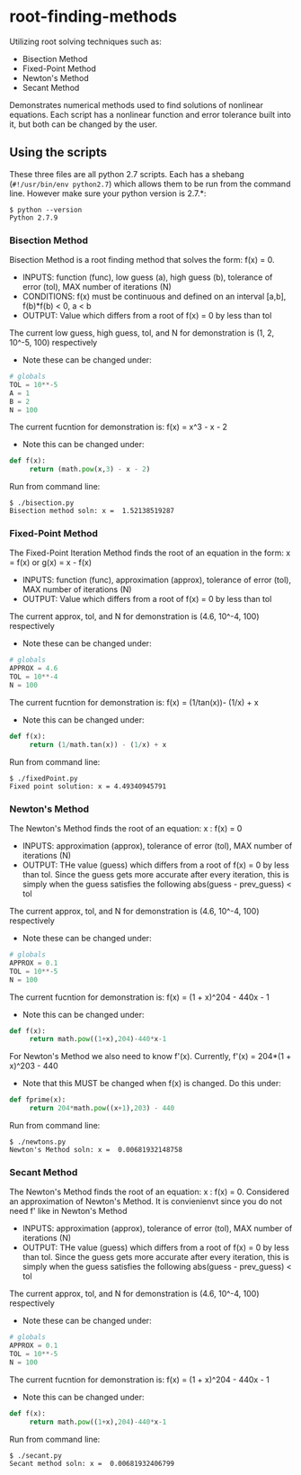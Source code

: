 # root-finding-methods
Utilizing root solving techniques such as:
* Bisection Method
* Fixed-Point Method
* Newton's Method
* Secant Method

Demonstrates numerical methods used to find solutions of nonlinear equations. Each script has a nonlinear function and error tolerance built into it, but both can be changed by the user. 

## Using the scripts

These three files are all python 2.7 scripts. Each has a shebang (```#!/usr/bin/env python2.7```) which allows them to be run from the command line. However make sure your python version is 2.7.*:
```
$ python --version
Python 2.7.9
```

### Bisection Method
Bisection Method is a root finding method that solves the form: f(x) = 0. 
* INPUTS: function (func), low guess (a), high guess (b), tolerance of error (tol), MAX number of iterations (N)
* CONDITIONS: f(x) must be continuous and defined on an interval [a,b], f(b)*f(b) < 0,
              a < b
* OUTPUT: Value which differs from a root of f(x) = 0 by less than tol

The current low guess, high guess, tol, and N for demonstration is (1, 2, 10^-5, 100) respectively
* Note these can be changed under:
```python
# globals
TOL = 10**-5
A = 1
B = 2
N = 100
```

The current fucntion for demonstration is: f(x) = x^3 - x - 2
* Note this can be changed under:
```python
def f(x):
     return (math.pow(x,3) - x - 2)
```

Run from command line:
```
$ ./bisection.py
Bisection method soln: x =  1.52138519287
```

### Fixed-Point Method
The Fixed-Point Iteration Method finds the root of an equation in the form: x = f(x) or g(x) = x - f(x)
* INPUTS: function (func), approximation (approx), tolerance of error (tol), MAX number of iterations (N)
* OUTPUT: Value which differs from a root of f(x) = 0 by less than tol

The current approx, tol, and N for demonstration is (4.6, 10^-4, 100) respectively
* Note these can be changed under:
```python
# globals
APPROX = 4.6
TOL = 10**-4
N = 100
```

The current fucntion for demonstration is: f(x) = (1/tan(x))- (1/x) + x
* Note this can be changed under:
```python
def f(x):
     return (1/math.tan(x)) - (1/x) + x
```

Run from command line:
```
$ ./fixedPoint.py
Fixed point solution: x = 4.49340945791
```
### Newton's Method
The Newton's Method finds the root of an equation:   x : f(x) = 0
* INPUTS: approximation (approx), tolerance of error (tol), MAX number of iterations (N)
* OUTPUT: THe value (guess) which differs from a root of f(x) = 0 by less than tol. Since the guess gets more accurate after every iteration, this is simply when the guess satisfies the following abs(guess - prev_guess) < tol

The current approx, tol, and N for demonstration is (4.6, 10^-4, 100) respectively
* Note these can be changed under:
```python
# globals
APPROX = 0.1
TOL = 10**-5
N = 100
```

The current fucntion for demonstration is: f(x) = (1 + x)^204 - 440x - 1
* Note this can be changed under:
```python
def f(x):
     return math.pow((1+x),204)-440*x-1
```

For Newton's Method we also need to know f'(x). Currently, f'(x) = 204*(1 + x)^203 - 440
* Note that this MUST be changed when f(x) is changed. Do this under:
```python
def fprime(x):
     return 204*math.pow((x+1),203) - 440
```

Run from command line:
```
$ ./newtons.py
Newton's Method soln: x =  0.00681932148758
```

### Secant Method
The Newton's Method finds the root of an equation:   x : f(x) = 0. Considered an approximation of Newton's Method. It is convienienvt since you do not need f' like in Newton's Method
* INPUTS: approximation (approx), tolerance of error (tol), MAX number of iterations (N)
* OUTPUT: THe value (guess) which differs from a root of f(x) = 0 by less than tol. Since the guess gets more accurate after every iteration, this is simply when the guess satisfies the following abs(guess - prev_guess) < tol

The current approx, tol, and N for demonstration is (4.6, 10^-4, 100) respectively
* Note these can be changed under:
```python
# globals
APPROX = 0.1
TOL = 10**-5
N = 100
```

The current fucntion for demonstration is: f(x) = (1 + x)^204 - 440x - 1
* Note this can be changed under:
```python
def f(x):
     return math.pow((1+x),204)-440*x-1
```

Run from command line:
```
$ ./secant.py
Secant method soln: x =  0.00681932406799
```
